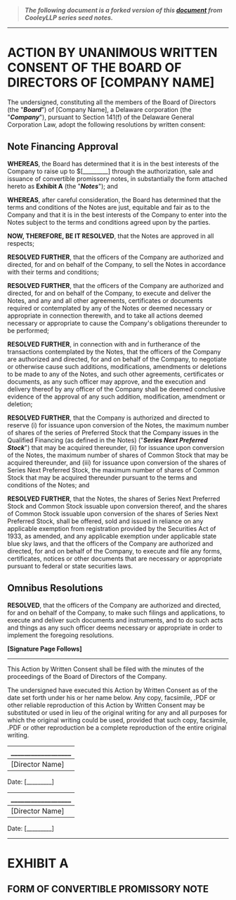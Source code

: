 > <strong><i>The following document is a forked version of this <a target="_blank" href="https://raw.githubusercontent.com/CooleyLLP/seriesseed/master/notes/Series%20Seed%20Notes%20-%20Board%20Consent.md">document</a> from CooleyLLP series seed notes.</i></strong>


<hr />

# ACTION BY UNANIMOUS WRITTEN CONSENT OF THE BOARD OF DIRECTORS OF [COMPANY NAME]

The undersigned, constituting all the members of the Board of Directors (the
"***Board***") of [Company Name], a Delaware corporation (the "***Company***"),
pursuant to Section 141(f) of the Delaware General Corporation Law, adopt the
following resolutions by written consent:

##  Note Financing Approval

**WHEREAS**, the Board has determined that it is in the best interests of the Company to raise up to $[_________] through the authorization, sale and issuance of convertible promissory notes, in substantially the form attached hereto as **Exhibit A** (the "***Notes***"); and

**WHEREAS**, after careful consideration, the Board has determined that the terms and conditions of the Notes are just, equitable and fair as to the Company and that it is in the best interests of the Company to enter into the Notes subject to the terms and conditions agreed upon by the parties.

**NOW, THEREFORE, BE IT RESOLVED**, that the Notes are approved in all respects;

**RESOLVED FURTHER**, that the officers of the Company are authorized and directed, for and on behalf of the Company, to sell the Notes in accordance with their terms and conditions;

**RESOLVED FURTHER**, that the officers of the Company are authorized and directed, for and on behalf of the Company, to execute and deliver the Notes, and any and all other agreements, certificates or documents required or contemplated by any of the Notes or deemed necessary or appropriate in connection therewith, and to take all actions deemed necessary or appropriate to cause the Company's obligations thereunder to be performed;

**RESOLVED FURTHER**, in connection with and in furtherance of the transactions contemplated by the Notes, that the officers of the Company are authorized and directed, for and on behalf of the Company, to negotiate or otherwise cause such additions, modifications, amendments or deletions to be made to any of the Notes, and such other agreements, certificates or documents, as any such officer may approve, and the execution and delivery thereof by any officer of the Company shall be deemed conclusive evidence of the approval of any such addition, modification, amendment or deletion;

**RESOLVED FURTHER**, that the Company is authorized and directed to reserve (i) for issuance upon conversion of the Notes, the maximum number of shares of the series of Preferred Stock that the Company issues in the Qualified Financing (as defined in the Notes) ("***Series Next Preferred Stock***") that may be acquired thereunder, (ii) for issuance upon conversion of the Notes, the maximum number of shares of Common Stock that may be acquired thereunder, and (iii) for issuance upon conversion of the shares of Series Next Preferred Stock, the maximum number of shares of Common Stock that may be acquired thereunder pursuant to the terms and conditions of the Notes; and

**RESOLVED FURTHER**, that the Notes, the shares of Series Next Preferred Stock and Common Stock issuable upon conversion thereof, and the shares of Common Stock issuable upon conversion of the shares of Series Next Preferred Stock, shall be offered, sold and issued in reliance on any applicable exemption from registration provided by the Securities Act of 1933, as amended, and any applicable exemption under applicable state blue sky laws, and that the officers of the Company are authorized and directed, for and on behalf of the Company, to execute and file any forms, certificates, notices or other documents that are necessary or appropriate pursuant to federal or state securities laws.

## Omnibus Resolutions

**RESOLVED**, that the officers of the Company are authorized and directed, for and on behalf of the Company, to make such filings and applications, to execute and deliver such documents and instruments, and to do such acts and things as any such officer deems necessary or appropriate in order to implement the foregoing resolutions.

**[Signature Page Follows]**

***

This Action by Written Consent shall be filed with the minutes of the proceedings of the Board of Directors of the Company.

The undersigned have executed this Action by Written Consent as of the date set forth under his or her name below. Any copy, facsimile, .PDF or other reliable reproduction of this Action by Written Consent may be substituted or used in lieu of the original writing for any and all purposes for which the original writing could be used, provided that such copy, facsimile, .PDF or other reproduction be a complete reproduction of the entire original writing.

__________________ |
--- |
[Director Name] |
Date: [_________]

__________________ |
--- |
[Director Name] |
Date: [_________]

***

# EXHIBIT A

## FORM OF CONVERTIBLE PROMISSORY NOTE